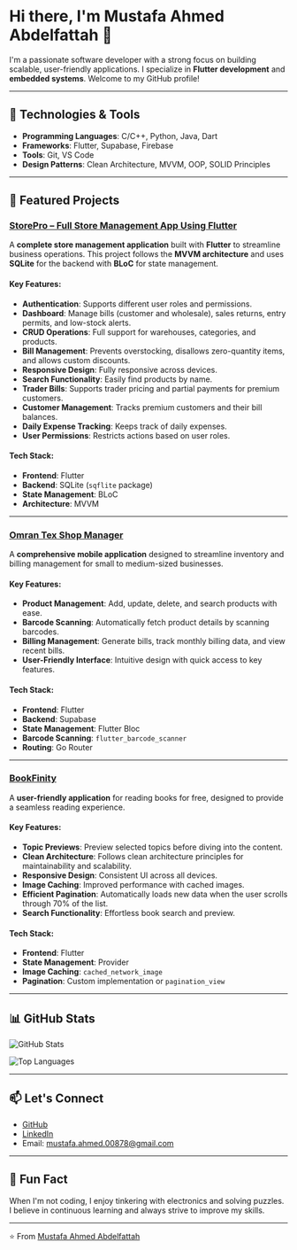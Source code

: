# Hi there, I'm Mustafa Ahmed Abdelfattah 👋

I'm a passionate software developer with a strong focus on building scalable, user-friendly applications. I specialize in **Flutter development** and **embedded systems**. Welcome to my GitHub profile!

---

## 🔧 Technologies & Tools

- **Programming Languages**: C/C++, Python, Java, Dart
- **Frameworks**: Flutter, Supabase, Firebase
- **Tools**: Git, VS Code
- **Design Patterns**: Clean Architecture, MVVM, OOP, SOLID Principles

---

## 🚀 Featured Projects

### [StorePro – Full Store Management App Using Flutter](https://github.com/mustafa-ahmed-009/StorePro)
A **complete store management application** built with **Flutter** to streamline business operations. This project follows the **MVVM architecture** and uses **SQLite** for the backend with **BLoC** for state management.

#### Key Features:
- **Authentication**: Supports different user roles and permissions.
- **Dashboard**: Manage bills (customer and wholesale), sales returns, entry permits, and low-stock alerts.
- **CRUD Operations**: Full support for warehouses, categories, and products.
- **Bill Management**: Prevents overstocking, disallows zero-quantity items, and allows custom discounts.
- **Responsive Design**: Fully responsive across devices.
- **Search Functionality**: Easily find products by name.
- **Trader Bills**: Supports trader pricing and partial payments for premium customers.
- **Customer Management**: Tracks premium customers and their bill balances.
- **Daily Expense Tracking**: Keeps track of daily expenses.
- **User Permissions**: Restricts actions based on user roles.

#### Tech Stack:
- **Frontend**: Flutter
- **Backend**: SQLite (`sqflite` package)
- **State Management**: BLoC
- **Architecture**: MVVM

---

### [Omran Tex Shop Manager](https://github.com/mustafa-ahmed-009/omran_tex_shop_manager)
A **comprehensive mobile application** designed to streamline inventory and billing management for small to medium-sized businesses.

#### Key Features:
- **Product Management**: Add, update, delete, and search products with ease.
- **Barcode Scanning**: Automatically fetch product details by scanning barcodes.
- **Billing Management**: Generate bills, track monthly billing data, and view recent bills.
- **User-Friendly Interface**: Intuitive design with quick access to key features.

#### Tech Stack:
- **Frontend**: Flutter
- **Backend**: Supabase
- **State Management**: Flutter Bloc
- **Barcode Scanning**: `flutter_barcode_scanner`
- **Routing**: Go Router

---

### [BookFinity](https://github.com/mustafa-ahmed-009/BookFinity)
A **user-friendly application** for reading books for free, designed to provide a seamless reading experience.

#### Key Features:
- **Topic Previews**: Preview selected topics before diving into the content.
- **Clean Architecture**: Follows clean architecture principles for maintainability and scalability.
- **Responsive Design**: Consistent UI across all devices.
- **Image Caching**: Improved performance with cached images.
- **Efficient Pagination**: Automatically loads new data when the user scrolls through 70% of the list.
- **Search Functionality**: Effortless book search and preview.

#### Tech Stack:
- **Frontend**: Flutter
- **State Management**: Provider
- **Image Caching**: `cached_network_image`
- **Pagination**: Custom implementation or `pagination_view`

---

## 📊 GitHub Stats

![GitHub Stats](https://github-readme-stats.vercel.app/api?username=mustafa-ahmed-009&show_icons=true&theme=radical)

![Top Languages](https://github-readme-stats.vercel.app/api/top-langs/?username=mustafa-ahmed-009&layout=compact&theme=radical)

---

## 📫 Let's Connect

- [GitHub](https://github.com/mustafa-ahmed-009)
- [LinkedIn](https://www.linkedin.com/in/mustafa-ahmed-0084262a3/)
- Email: mustafa.ahmed.00878@gmail.com

---

## 🎉 Fun Fact

When I'm not coding, I enjoy tinkering with electronics and solving puzzles. I believe in continuous learning and always strive to improve my skills.

---

⭐️ From [Mustafa Ahmed Abdelfattah](https://github.com/mustafa-ahmed-009)
